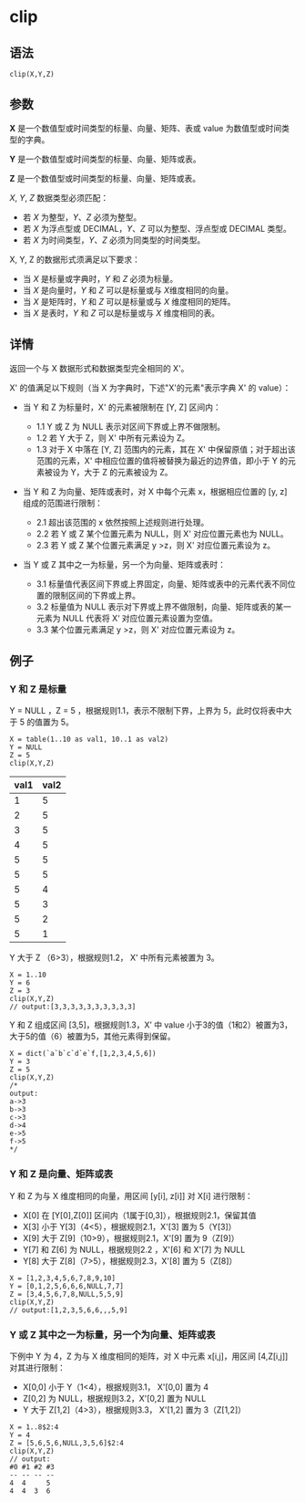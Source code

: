 # clip

## 语法

`clip(X,Y,Z)`

## 参数

**X** 是一个数值型或时间类型的标量、向量、矩阵、表或 value 为数值型或时间类型的字典。

**Y** 是一个数值型或时间类型的标量、向量、矩阵或表。

**Z** 是一个数值型或时间类型的标量、向量、矩阵或表。

*X*, *Y*, *Z* 数据类型必须匹配：

* 若 *X* 为整型，*Y*、*Z* 必须为整型。
* 若 *X* 为浮点型或 DECIMAL，*Y*、*Z* 可以为整型、浮点型或 DECIMAL 类型。
* 若 *X* 为时间类型，*Y*、*Z* 必须为同类型的时间类型。

X, Y, Z 的数据形式须满足以下要求：

* 当 *X* 是标量或字典时，*Y* 和 *Z* 必须为标量。
* 当 *X* 是向量时，*Y* 和 *Z* 可以是标量或与 *X*维度相同的向量。
* 当 *X* 是矩阵时，*Y* 和 *Z* 可以是标量或与 *X* 维度相同的矩阵。
* 当 *X* 是表时，*Y* 和 *Z* 可以是标量或与 *X* 维度相同的表。

## 详情

返回一个与 X 数据形式和数据类型完全相同的 X'。

X' 的值满足以下规则（当 X 为字典时，下述"X'的元素"表示字典 X' 的 value）：

* 当 Y 和 Z 为标量时，X' 的元素被限制在 [Y, Z] 区间内：

  + 1.1 Y 或 Z 为 NULL 表示对区间下界或上界不做限制。
  + 1.2 若 Y 大于 Z，则 X' 中所有元素设为 Z。
  + 1.3 对于 X 中落在 [Y, Z] 范围内的元素，其在 X' 中保留原值；对于超出该范围的元素，X'
    中相应位置的值将被替换为最近的边界值，即小于 Y 的元素被设为 Y，大于 Z 的元素被设为 Z。
* 当 Y 和 Z 为向量、矩阵或表时，对 X 中每个元素 x，根据相应位置的 [y, z] 组成的范围进行限制：

  + 2.1 超出该范围的 x 依然按照上述规则进行处理。
  + 2.2 若 Y 或 Z 某个位置元素为 NULL，则 X' 对应位置元素也为 NULL。
  + 2.3 若 Y 或 Z 某个位置元素满足 y >z，则 X' 对应位置元素设为 z。
* 当 Y 或 Z 其中之一为标量，另一个为向量、矩阵或表时：

  + 3.1 标量值代表区间下界或上界固定，向量、矩阵或表中的元素代表不同位置的限制区间的下界或上界。
  + 3.2 标量值为 NULL 表示对下界或上界不做限制，向量、矩阵或表的某一元素为 NULL 代表将 X‘ 对应位置元素设置为空值。
  + 3.3 某个位置元素满足 y >z，则 X' 对应位置元素设为 z。

## 例子

### Y 和 Z 是标量

Y = NULL ，Z = 5 ，根据规则1.1，表示不限制下界，上界为 5，此时仅将表中大于 5 的值置为
5。

```
X = table(1..10 as val1, 10..1 as val2)
Y = NULL
Z = 5
clip(X,Y,Z)
```

| val1 | val2 |
| --- | --- |
| 1 | 5 |
| 2 | 5 |
| 3 | 5 |
| 4 | 5 |
| 5 | 5 |
| 5 | 5 |
| 5 | 4 |
| 5 | 3 |
| 5 | 2 |
| 5 | 1 |

Y 大于 Z （6>3），根据规则1.2， X' 中所有元素被置为
3。

```
X = 1..10
Y = 6
Z = 3
clip(X,Y,Z)
// output:[3,3,3,3,3,3,3,3,3,3]
```

Y 和 Z 组成区间 [3,5]，根据规则1.3，X’ 中 value
小于3的值（1和2）被置为3，大于5的值（6）被置为5，其他元素得到保留。

```
X = dict(`a`b`c`d`e`f,[1,2,3,4,5,6])
Y = 3
Z = 5
clip(X,Y,Z)
/*
output:
a->3
b->3
c->3
d->4
e->5
f->5
*/
```

### Y 和 Z 是向量、矩阵或表

Y 和 Z 为与 X 维度相同的向量，用区间 [y[i], z[i]] 对 X[i] 进行限制：

* X[0] 在 [Y[0],Z[0]] 区间内（1属于[0,3]），根据规则2.1，保留其值
* X[3] 小于 Y[3]（4<5），根据规则2.1，X'[3] 置为 5（Y[3]）
* X[9] 大于 Z[9]（10>9），根据规则2.1，X'[9] 置为 9（Z[9]）
* Y[7] 和 Z[6] 为 NULL，根据规则2.2 ，X'[6] 和 X'[7] 为 NULL
* Y[8] 大于 Z[8]（7>5），根据规则2.3，X'[8] 置为 5（Z[8]）

```
X = [1,2,3,4,5,6,7,8,9,10]
Y = [0,1,2,5,6,6,6,NULL,7,7]
Z = [3,4,5,6,7,8,NULL,5,5,9]
clip(X,Y,Z)
// output:[1,2,3,5,6,6,,,5,9]
```

### Y 或 Z 其中之一为标量，另一个为向量、矩阵或表

下例中 Y 为 4，Z 为与 X 维度相同的矩阵，对 X 中元素 x[i,j]，用区间 [4,Z[i,j]] 对其进行限制：

* X[0,0] 小于 Y（1<4），根据规则3.1， X'[0,0] 置为 4
* Z[0,2] 为 NULL，根据规则3.2，X'[0,2] 置为 NULL
* Y 大于 Z[1,2]（4>3），根据规则3.3， X'[1,2] 置为 3（Z[1,2]）

```
X = 1..8$2:4
Y = 4
Z = [5,6,5,6,NULL,3,5,6]$2:4
clip(X,Y,Z)
// output:
#0 #1 #2 #3
-- -- -- --
4  4     5
4  4  3  6
```

